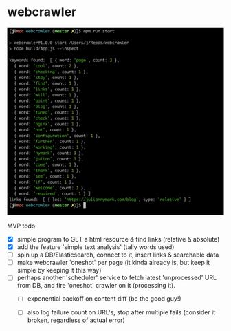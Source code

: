 # webcrawler

<img src="screenshots/screenshot.png"/>

MVP todo:
- [x] simple program to GET a html resource & find links (relative & absolute)
- [x] add the feature 'simple text analysis' (tally words used)
- [ ] spin up a DB/Elasticsearch, connect to it, insert links & searchable data
- [ ] make webcrawler 'oneshot' per page (it kinda already is, but keep it simple by keeping it this way)
- [ ] perhaps another 'scheduler' service to fetch latest 'unprocessed' URL from DB, and fire 'oneshot' crawler on it (processing it).
    - [ ] exponential backoff on content diff (be the good guy!)
    - [ ] also log failure count on URL's, stop after multiple fails (consider it broken, regardless of actual error)

